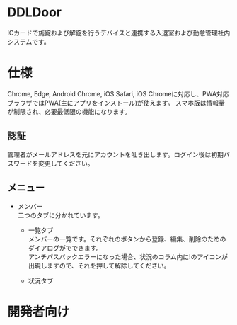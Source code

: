 # DDLDoor
ICカードで施錠および解錠を行うデバイスと連携する入退室および勤怠管理社内システムです。

# 仕様
Chrome, Edge, Android Chrome, iOS Safari, iOS Chromeに対応し、PWA対応ブラウザではPWA(主にアプリをインストール)が使えます。
スマホ版は情報量が制限され、必要最低限の機能になります。

## 認証
管理者がメールアドレスを元にアカウントを吐き出します。ログイン後は初期パスワードを変更してください。

## メニュー
- メンバー<br>
二つのタブに分かれています。
  - 一覧タブ<br>
  メンバーの一覧です。それぞれのボタンから登録、編集、削除のためのダイアログがでできます。<br>
  アンチパスバックエラーになった場合、状況のコラム内に!のアイコンが出現しますので、それを押して解除してください。
  
  - 状況タブ

# 開発者向け
